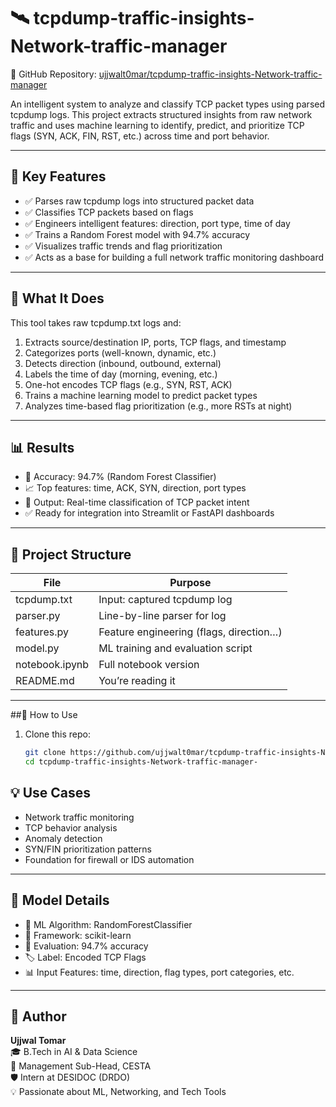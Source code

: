 # 🛰️ tcpdump-traffic-insights-Network-traffic-manager

🔗 GitHub Repository: [ujjwalt0mar/tcpdump-traffic-insights-Network-traffic-manager](https://github.com/ujjwalt0mar/tcpdump-traffic-insights-Network-traffic-manager-)

An intelligent system to analyze and classify TCP packet types using parsed tcpdump logs. This project extracts structured insights from raw network traffic and uses machine learning to identify, predict, and prioritize TCP flags (SYN, ACK, FIN, RST, etc.) across time and port behavior.

---

## 📌 Key Features

- ✅ Parses raw tcpdump logs into structured packet data  
- ✅ Classifies TCP packets based on flags  
- ✅ Engineers intelligent features: direction, port type, time of day  
- ✅ Trains a Random Forest model with 94.7% accuracy  
- ✅ Visualizes traffic trends and flag prioritization  
- ✅ Acts as a base for building a full network traffic monitoring dashboard

---

## 🧠 What It Does

This tool takes raw tcpdump.txt logs and:

1. Extracts source/destination IP, ports, TCP flags, and timestamp  
2. Categorizes ports (well-known, dynamic, etc.)  
3. Detects direction (inbound, outbound, external)  
4. Labels the time of day (morning, evening, etc.)  
5. One-hot encodes TCP flags (e.g., SYN, RST, ACK)  
6. Trains a machine learning model to predict packet types  
7. Analyzes time-based flag prioritization (e.g., more RSTs at night)

---

## 📊 Results

- 🎯 Accuracy: 94.7% (Random Forest Classifier)  
- 📈 Top features: time, ACK, SYN, direction, port types  
- 🧠 Output: Real-time classification of TCP packet intent  
- ✅ Ready for integration into Streamlit or FastAPI dashboards

---

## 📁 Project Structure

| File            | Purpose                                   |
|-----------------|--------------------------------------------|
| tcpdump.txt     | Input: captured tcpdump log               |
| parser.py       | Line-by-line parser for log               |
| features.py     | Feature engineering (flags, direction…)   |
| model.py        | ML training and evaluation script         |
| notebook.ipynb  | Full notebook version          |
| README.md       | You’re reading it                         |

---

##🚀 How to Use

1. Clone this repo:
   ```bash
   git clone https://github.com/ujjwalt0mar/tcpdump-traffic-insights-Network-traffic-manager-.git
   cd tcpdump-traffic-insights-Network-traffic-manager-
## 💡 Use Cases

- Network traffic monitoring  
- TCP behavior analysis  
- Anomaly detection  
- SYN/FIN prioritization patterns  
- Foundation for firewall or IDS automation  

---

## 🧾 Model Details

- 📌 ML Algorithm: RandomForestClassifier  
- 🧪 Framework: scikit-learn  
- 🎯 Evaluation: 94.7% accuracy  
- 🏷️ Label: Encoded TCP Flags  
- 📊 Input Features: time, direction, flag types, port categories, etc.

---

## 👤 Author

**Ujjwal Tomar**  
🎓 B.Tech in AI & Data Science  
📌 Management Sub-Head, CESTA  
🛡️ Intern at DESIDOC (DRDO)  
💡 Passionate about ML, Networking, and Tech Tools

